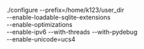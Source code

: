 ./configure --prefix=/home/k123/user_dir \
--enable-loadable-sqlite-extensions \
--enable-optimizations \
--enable-ipv6 --with-threads --with-pydebug \
--enable-unicode=ucs4
